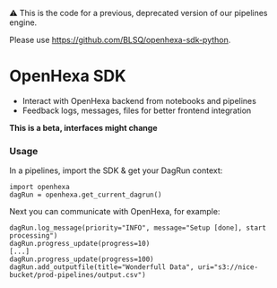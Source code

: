 ⚠️ This is the code for a previous, deprecated version of our pipelines engine.

Please use https://github.com/BLSQ/openhexa-sdk-python.

# OpenHexa SDK

- Interact with OpenHexa backend from notebooks and pipelines
- Feedback logs, messages, files for better frontend integration

**This is a beta, interfaces might change**

### Usage

In a pipelines, import the SDK & get your DagRun context:

```
import openhexa
dagRun = openhexa.get_current_dagrun()
```

Next you can communicate with OpenHexa, for example:

```
dagRun.log_message(priority="INFO", message="Setup [done], start processing")
dagRun.progress_update(progress=10)
[...]
dagRun.progress_update(progress=100)
dagRun.add_outputfile(title="Wonderfull Data", uri="s3://nice-bucket/prod-pipelines/output.csv")
```
